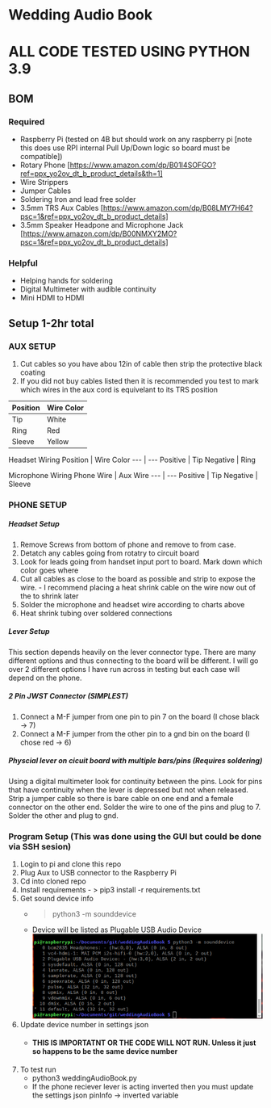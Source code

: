 # Wedding Audio Book
# ALL CODE TESTED USING PYTHON 3.9

## BOM
### Required
  - Raspberry Pi (tested on 4B but should work on any raspberry pi [note this does use RPI internal Pull Up/Down logic so board must be compatible])
  - Rotary Phone [https://www.amazon.com/dp/B01I4SOFGO?ref=ppx_yo2ov_dt_b_product_details&th=1]
  - Wire Strippers 
  - Jumper Cables
  - Soldering Iron and lead free solder
  - 3.5mm TRS Aux Cables [https://www.amazon.com/dp/B08LMY7H64?psc=1&ref=ppx_yo2ov_dt_b_product_details]
  - 3.5mm Speaker Headpone and Microphone Jack [https://www.amazon.com/dp/B00NMXY2MO?psc=1&ref=ppx_yo2ov_dt_b_product_details]

### Helpful
  - Helping hands for soldering
  - Digital Multimeter with audible continuity 
  - Mini HDMI to HDMI
  
 ## Setup 1-2hr total
 ### AUX SETUP
  1. Cut cables so you have abou 12in of cable then strip the protective black coating
  2. If you did not buy cables listed then it is recommended you test to mark which wires in the aux cord is equivelant to its TRS position
  
Position | Wire Color
--- | --- 
Tip | White 
Ring | Red 
Sleeve | Yellow 

Headset Wiring
Position | Wire Color
--- | --- 
Positive | Tip 
Negative | Ring 

Microphone Wiring
Phone Wire | Aux Wire
--- | --- 
Positive | Tip 
Negative | Sleeve 

### PHONE SETUP
##### Headset Setup
  1. Remove Screws from bottom of phone and remove to from case.
  2. Detatch any cables going from rotatry to circuit board
  3. Look for leads going from handset input port to board. Mark down which color goes where
  4. Cut all cables as close to the board as possible and strip to expose the wire.
    - I recommend placing a heat shrink cable on the wire now out of the to shrink later
  5. Solder the microphone and headset wire according to charts above
  6. Heat shrink tubing over soldered connections
  
##### Lever Setup
This section depends heavily on the lever connector type. There are many different options and thus connecting to the board will be different. I will go over 2 different options I have run across in testing but each case will depend on the phone. 

##### 2 Pin JWST Connector (SIMPLEST)
  1. Connect a M-F jumper from one pin to pin 7 on the board (I chose black -> 7)
  2. Connect a M-F jumper from the other pin to a gnd bin on the board (I chose red -> 6)
  
##### Physcial lever on cicuit board with multiple bars/pins (Requires soldering)
Using a digital multimeter look for continuity between the pins. Look for pins that have continuity when the lever is depressed but not when released. Strip a jumper cable so there is bare cable on one end and a female connector on the other end. Solder the wire to one of the pins and plug to 7. Solder the other and plug to gnd.

### Program Setup (This was done using the GUI but could be done via SSH sesion)
  1. Login to pi and clone this repo
  2. Plug Aux to USB connector to the Raspberry Pi
  3. Cd into cloned repo
  4. Install requirements 
    - > pip3 install -r requirements.txt
  5. Get sound device info
     - > python3 -m sounddevice
     - Device will be listed as Plugable USB Audio Device
       ![](/images/sounddevice.png)
  6. Update device number in settings json 
     - #### THIS IS IMPORTATNT OR THE CODE WILL NOT RUN. Unless it just so happens to be the same device number
  7. To test run 
     - python3 weddingAudioBook.py
     - If the phone reciever lever is acting inverted then you must update the settings json pinInfo -> inverted variable
